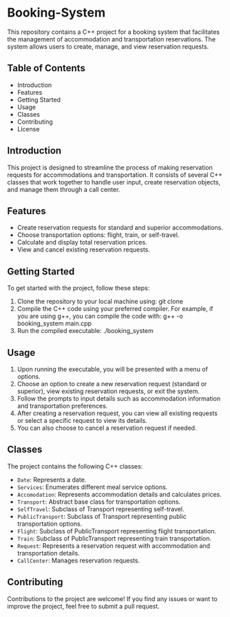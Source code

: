 # Booking-System
This repository contains a C++ project for a booking system that facilitates the management of accommodation and transportation reservations. The system allows users to create, manage, and view reservation requests.

 ## Table of Contents 
 * Introduction
 * Features
 * Getting Started
 * Usage
 * Classes
 * Contributing
 * License
 
## Introduction
This project is designed to streamline the process of making reservation requests for accommodations and transportation. It consists of several C++ classes that work together to handle user input, create reservation objects, and manage them through a call center.

## Features
* Create reservation requests for standard and superior accommodations.
* Choose transportation options: flight, train, or self-travel.
* Calculate and display total reservation prices.
* View and cancel existing reservation requests.

## Getting Started
To get started with the project, follow these steps:

1.  Clone the repository to your local machine using:
    git clone <repository-url>
2.  Compile the C++ code using your preferred compiler. For example, if you are using g++, you can compile the code with:
    g++ -o booking_system main.cpp
3.  Run the compiled executable:
    ./booking_system
   
## Usage
1.  Upon running the executable, you will be presented with a menu of options.
2.  Choose an option to create a new reservation request (standard or superior), view existing reservation requests, or exit the system.
3.  Follow the prompts to input details such as accommodation information and transportation preferences.
4.  After creating a reservation request, you can view all existing requests or select a specific request to view its details.
5.  You can also choose to cancel a reservation request if needed.

## Classes
The project contains the following C++ classes:

* `Date`: Represents a date.
* `Services`: Enumerates different meal service options.
* `Accomodation`: Represents accommodation details and calculates prices.
* `Transport`: Abstract base class for transportation options.
* `SelfTravel`: Subclass of Transport representing self-travel.
* `PublicTransport`: Subclass of Transport representing public transportation options.
* `Flight`: Subclass of PublicTransport representing flight transportation.
* `Train`: Subclass of PublicTransport representing train transportation.
* `Request`: Represents a reservation request with accommodation and transportation details.
* `CallCenter`: Manages reservation requests.

## Contributing
Contributions to the project are welcome! If you find any issues or want to improve the project, feel free to submit a pull request.






